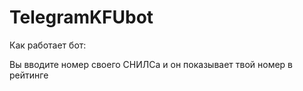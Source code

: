 # TelegramKFUbot


Как работает бот:

Вы вводите номер своего СНИЛСа и он показывает твой номер в рейтинге 
